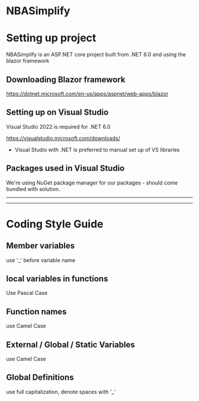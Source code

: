 # NBASimplify

# Setting up project

NBASimplify is an ASP.NET core project built from .NET 6.0 and using the blazor framework

## Downloading Blazor framework

https://dotnet.microsoft.com/en-us/apps/aspnet/web-apps/blazor

## Setting up on Visual Studio

Visual Studio 2022 is required for .NET 6.0 

https://visualstudio.microsoft.com/downloads/

- Visual Studio with .NET is preferred to manual set up of VS libraries

## Packages used in Visual Studio

We're using NuGet package manager for our packages - should come bundled with solution.

___
___

# Coding Style Guide

## Member variables
use '_' before variable name 

## local variables in functions 
Use Pascal Case

## Function names 
use Camel Case 

## External / Global / Static Variables
use Camel Case 

## Global Definitions
use full capitalization, denote spaces with '_'



